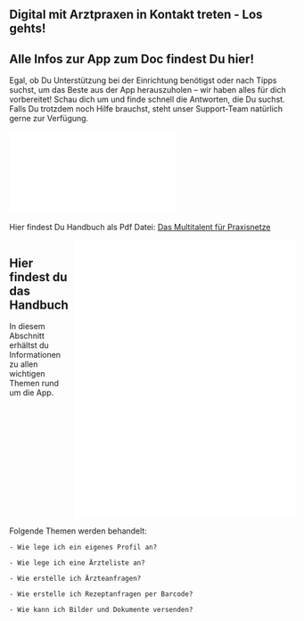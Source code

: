 ## Digital mit Arztpraxen in Kontakt treten - Los gehts!
## Alle Infos zur App zum Doc findest Du hier!

Egal, ob Du Unterstützung bei der Einrichtung benötigst oder nach Tipps suchst, um das Beste aus der App herauszuholen – wir haben alles für dich vorbereitet!
Schau dich um und finde schnell die Antworten, die Du suchst. Falls Du trotzdem noch Hilfe brauchst, steht unser Support-Team natürlich gerne zur Verfügung.

![App zum Doc Logo](./Dokumente/Patienten/handbuch_azd_patient_bild.pdf)

Hier findest Du Handbuch als Pdf Datei: [Das Multitalent für Praxisnetze](../../Dokumente/Patienten/handbuch_azd_patient.pdf)

<div style="display: flex;">
  <div style="flex: 1; padding-right: 10px;">
    <!-- Textbereich -->
    <h2>Hier findest du das Handbuch</h2>
    <p>In diesem Abschnitt erhältst du Informationen zu allen wichtigen Themen rund um die App.</p>
  </div>
  <div style="flex: 1;">
    <!-- PDF-Bereich -->
    <embed src="../../Dokumente/Patienten/handbuch_azd_patient.pdf" width="400" height="500" type="application/pdf">
  </div>
</div>

Folgende Themen werden behandelt:

    - Wie lege ich ein eigenes Profil an?

    - Wie lege ich eine Ärzteliste an?

    - Wie erstelle ich Ärzteanfragen?

    - Wie erstelle ich Rezeptanfragen per Barcode?

    - Wie kann ich Bilder und Dokumente versenden?



